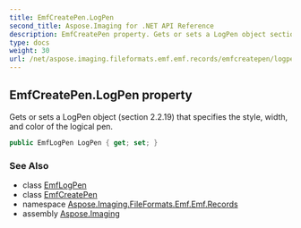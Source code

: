 ```yaml
---
title: EmfCreatePen.LogPen
second_title: Aspose.Imaging for .NET API Reference
description: EmfCreatePen property. Gets or sets a LogPen object section 2.2.19 that specifies the style width and color of the logical pen
type: docs
weight: 30
url: /net/aspose.imaging.fileformats.emf.emf.records/emfcreatepen/logpen/
---
```

## EmfCreatePen.LogPen property

Gets or sets a LogPen object (section 2.2.19) that specifies the style, width, and color of the logical pen.

```csharp
public EmfLogPen LogPen { get; set; }
```

### See Also

* class [EmfLogPen](../../../aspose.imaging.fileformats.emf.emf.objects/emflogpen/)
* class [EmfCreatePen](../)
* namespace [Aspose.Imaging.FileFormats.Emf.Emf.Records](../../emfcreatepen/)
* assembly [Aspose.Imaging](../../../)


